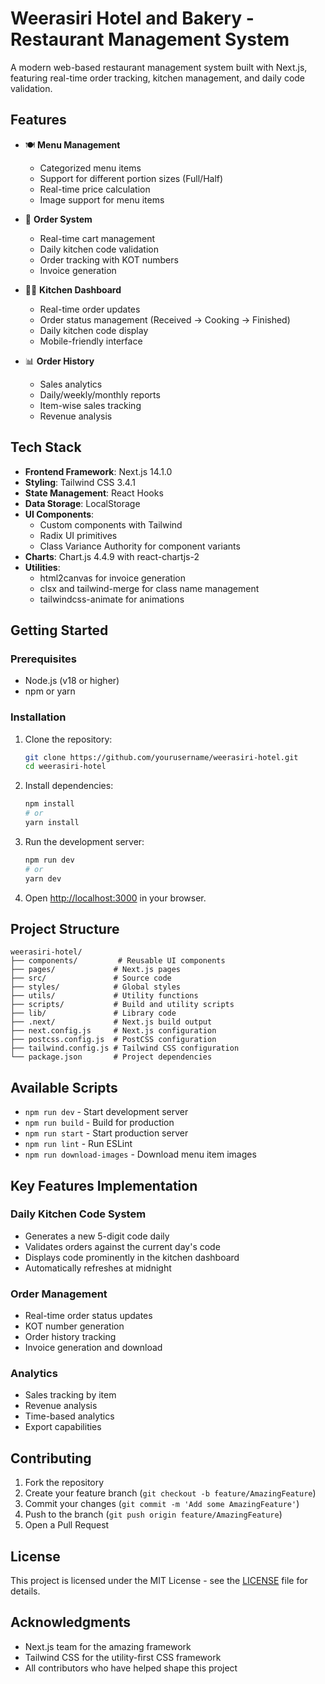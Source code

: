 # Weerasiri Hotel and Bakery - Restaurant Management System

A modern web-based restaurant management system built with Next.js, featuring real-time order tracking, kitchen management, and daily code validation.

## Features

- 🍽️ **Menu Management**
  - Categorized menu items
  - Support for different portion sizes (Full/Half)
  - Real-time price calculation
  - Image support for menu items

- 🛒 **Order System**
  - Real-time cart management
  - Daily kitchen code validation
  - Order tracking with KOT numbers
  - Invoice generation

- 👨‍🍳 **Kitchen Dashboard**
  - Real-time order updates
  - Order status management (Received → Cooking → Finished)
  - Daily kitchen code display
  - Mobile-friendly interface

- 📊 **Order History**
  - Sales analytics
  - Daily/weekly/monthly reports
  - Item-wise sales tracking
  - Revenue analysis

## Tech Stack

- **Frontend Framework**: Next.js 14.1.0
- **Styling**: Tailwind CSS 3.4.1
- **State Management**: React Hooks
- **Data Storage**: LocalStorage
- **UI Components**: 
  - Custom components with Tailwind
  - Radix UI primitives
  - Class Variance Authority for component variants
- **Charts**: Chart.js 4.4.9 with react-chartjs-2
- **Utilities**:
  - html2canvas for invoice generation
  - clsx and tailwind-merge for class name management
  - tailwindcss-animate for animations

## Getting Started

### Prerequisites

- Node.js (v18 or higher)
- npm or yarn

### Installation

1. Clone the repository:
   ```bash
   git clone https://github.com/yourusername/weerasiri-hotel.git
   cd weerasiri-hotel
   ```

2. Install dependencies:
   ```bash
   npm install
   # or
   yarn install
   ```

3. Run the development server:
   ```bash
   npm run dev
   # or
   yarn dev
   ```

4. Open [http://localhost:3000](http://localhost:3000) in your browser.

## Project Structure

```
weerasiri-hotel/
├── components/         # Reusable UI components
├── pages/             # Next.js pages
├── src/               # Source code
├── styles/            # Global styles
├── utils/             # Utility functions
├── scripts/           # Build and utility scripts
├── lib/               # Library code
├── .next/             # Next.js build output
├── next.config.js     # Next.js configuration
├── postcss.config.js  # PostCSS configuration
├── tailwind.config.js # Tailwind CSS configuration
└── package.json       # Project dependencies
```

## Available Scripts

- `npm run dev` - Start development server
- `npm run build` - Build for production
- `npm run start` - Start production server
- `npm run lint` - Run ESLint
- `npm run download-images` - Download menu item images

## Key Features Implementation

### Daily Kitchen Code System
- Generates a new 5-digit code daily
- Validates orders against the current day's code
- Displays code prominently in the kitchen dashboard
- Automatically refreshes at midnight

### Order Management
- Real-time order status updates
- KOT number generation
- Order history tracking
- Invoice generation and download

### Analytics
- Sales tracking by item
- Revenue analysis
- Time-based analytics
- Export capabilities

## Contributing

1. Fork the repository
2. Create your feature branch (`git checkout -b feature/AmazingFeature`)
3. Commit your changes (`git commit -m 'Add some AmazingFeature'`)
4. Push to the branch (`git push origin feature/AmazingFeature`)
5. Open a Pull Request

## License

This project is licensed under the MIT License - see the [LICENSE](LICENSE) file for details.

## Acknowledgments

- Next.js team for the amazing framework
- Tailwind CSS for the utility-first CSS framework
- All contributors who have helped shape this project 